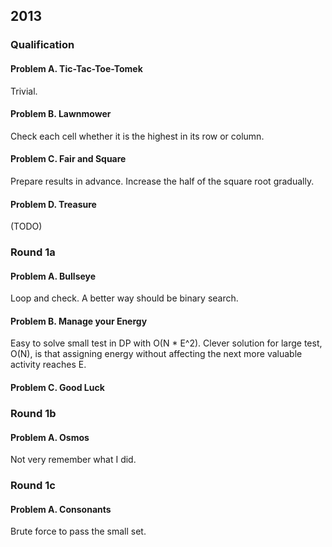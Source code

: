 ## 2013

### Qualification

#### Problem A. Tic-Tac-Toe-Tomek

Trivial.

#### Problem B. Lawnmower

Check each cell whether it is the highest in its row or column.

#### Problem C. Fair and Square

Prepare results in advance. Increase the half of the square root gradually.

#### Problem D. Treasure

(TODO)

### Round 1a

#### Problem A. Bullseye

Loop and check. A better way should be binary search.

#### Problem B. Manage your Energy

Easy to solve small test in DP with O(N * E^2).
Clever solution for large test, O(N), is that assigning energy without affecting the next more valuable activity reaches E.

#### Problem C. Good Luck

### Round 1b

#### Problem A. Osmos

Not very remember what I did.

### Round 1c

#### Problem A. Consonants

Brute force to pass the small set.
